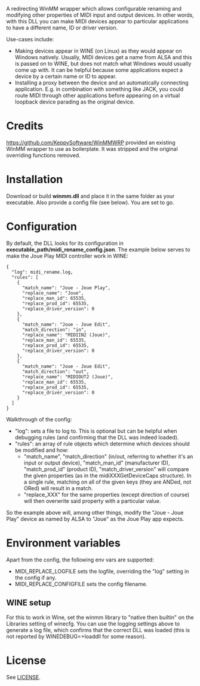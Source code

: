 A redirecting WinMM wrapper which allows configurable renaming and modifying other properties of MIDI input and output devices.
In other words, with this DLL you can make MIDI devices appear to particular applications to have a different name, ID or driver version.

Use-cases include:
- Making devices appear in WINE (on Linux) as they would appear on Windows natively. Usually, MIDI devices get a name from ALSA and this is passed on to WINE, but does not match what Windows would usually come up with. It can be helpful because some applications expect a device by a certain name or ID to appear.
- Installing a proxy between the device and an automatically connecting application. E.g. in combination with something like JACK, you could route MIDI through other applications before appearing on a virtual loopback device parading as the original device.

# Credits

https://github.com/KeppySoftware/WinMMWRP provided an existing WinMM wrapper to use as boilerplate. It was stripped and the original overriding functions removed.

# Installation

Download or build **winmm.dll** and place it in the same folder as your executable. Also provide a config file (see below). You are set to go.

# Configuration

By default, the DLL looks for its configuration in **executable_path/midi_rename_config.json**. The example below serves to make the Joue Play MIDI controller work in WINE:

```
{
  "log": midi_rename.log,
  "rules": [
    {
      "match_name": "Joue - Joue Play",
      "replace_name": "Joue",
      "replace_man_id": 65535,
      "replace_prod_id": 65535,
      "replace_driver_version": 0
    },
    {
      "match_name": "Joue - Joue Edit",
      "match_direction": "in",
      "replace_name": "MIDIIN2 (Joue)",
      "replace_man_id": 65535,
      "replace_prod_id": 65535,
      "replace_driver_version": 0
    },
    {
      "match_name": "Joue - Joue Edit",
      "match_direction": "out",
      "replace_name": "MIDIOUT2 (Joue)",
      "replace_man_id": 65535,
      "replace_prod_id": 65535,
      "replace_driver_version": 0
    }
  ]
}
```
Walkthrough of the config:
- "log": sets a file to log to. This is optional but can be helpful when debugging rules (and confirming that the DLL was indeed loaded).
- "rules": an array of rule objects which determine which devices should be modified and how:
  - "match_name", "match_direction" (in/out, referring to whether it's an input or output device), "match_man_id" (manufacturer ID), "match_prod_id" (product ID), "match_driver_version" will compare the given properties (as in the midiXXXGetDeviceCaps structure). In a single rule, matching on all of the given keys (they are ANDed, not ORed) will result in a match.
  - "replace_XXX" for the same properties (except direction of course) will then overwrite said property with a particular value.

So the example above will, among other things, modify the "Joue - Joue Play" device as named by ALSA to "Joue" as the Joue Play app expects.

# Environment variables

Apart from the config, the following env vars are supported:

- MIDI_REPLACE_LOGFILE sets the logfile, overriding the "log" setting in the config if any.
- MIDI_REPLACE_CONFIGFILE sets the config filename.

## WINE setup

For this to work in Wine, set the winmm library to "native then builtin" on the Libraries setting of winecfg. You can use the logging settings above to generate a log file, which confirms that the correct DLL was loaded (this is not reported by WINEDEBUG=+loaddll for some reason).

# License
See [LICENSE](LICENSE).
